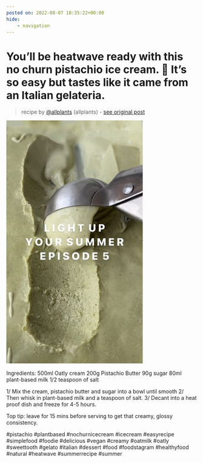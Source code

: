 ```yaml
---
posted on: 2022-08-07 18:35:22+00:00
hide:
    - navigation
---
```


# You’ll be heatwave ready with this no churn pistachio ice cream. 🍨 It’s so easy but tastes like it came from an Italian gelateria.  

> recipe by [@allplants](https://www.instagram.com/allplants/) 
(allplants) - [see original post](https://instagram.com/p/Cg9-3ccj4NY)

![](../img/allplants_07-08-2022_1808.png)


Ingredients:
500ml Oatly cream
200g Pistachio Butter
90g sugar
80ml plant-based milk
1/2 teaspoon of salt

1/ Mix the cream, pistachio butter and sugar into a bowl until smooth
2/ Then whisk in plant-based milk and a teaspoon of salt.
3/ Decant into a heat proof dish and freeze for 4-5 hours.

Top tip: leave for 15 mins before serving to get that creamy, glossy consistency.

\#pistachio \#plantbased \#nochurnicecream \#icecream \#easyrecipe \#simplefood \#foodie \#delicious \#vegan \#creamy \#oatmilk \#oatly \#sweettooth \#gelato \#italian \#dessert \#food \#foodstagram \#healthyfood \#natural \#heatwave \#summerrecipe \#summer 